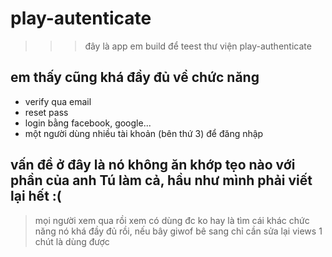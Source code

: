 
# play-autenticate

>>> đây là app em build để teest  thư viện play-authenticate

## em thấy cũng khá đầy đủ về chức năng
- verify qua email
- reset pass
- login bằng facebook, google...
- một người dùng nhiều tài khoản (bên thứ 3) để đăng nhập

## vấn đề ở đây  là nó không ăn khớp tẹo nào với phần của anh Tú làm cả, hầu như mình phải viết lại hết :(
> mọi người xem qua rồi xem có dùng đc ko hay là tìm cái khác
> chức năng nó khá đầy đủ rồi, nếu bây giwof bê sang chỉ cần sửa lại views 1 chút là dùng được
